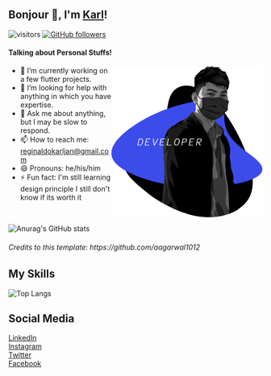 ## Bonjour 👋, I'm [Karl](https://facebook.com/mikagura12/)!
![visitors](https://visitor-badge.laobi.icu/badge?page_id=karlreginaldo.karlreginaldo)
[![GitHub followers](https://img.shields.io/github/followers/mikagura12.svg?style=social&label=Follow)](https://github.com/karlreginaldo?tab=followers)
</br>
#### Talking about Personal Stuffs!

<img src='https://raw.githubusercontent.com/karlreginaldo/karlreginaldo/master/intro_right_pic_2.png' align='right' width="300" height="300">

- 🔭 I’m currently working on a few flutter projects.
- 🤔 I’m looking for help with anything in which you have expertise.
- 💬 Ask me about anything, but I may be slow to respond.
- 📫 How to reach me: reginaldokarljan@gmail.com 
- 😄 Pronouns: he/his/him
- ⚡ Fun fact: I'm still learning design principle I still don't know if its worth it

</br>

![Anurag's GitHub stats](https://github-readme-stats.vercel.app/api?username=karlreginaldo&show_icons=true&theme=radical)


<h6>Credits to this template: https://github.com/aagarwal1012</h6>


## My Skills
![Top Langs](https://github-readme-stats.vercel.app/api/top-langs/?username=karlreginaldo&layout=compact)

## Social Media
<a href="https://www.linkedin.com/in/karl-jan-reginaldo-b227b5204/"> LinkedIn</a><br>
<a href="https://www.instagram.com/twentysickssssss/">Instagram</a><br>
<a href="https://twitter.com/twentysicksssss">Twitter</a><br>
<a href="https://www.facebook.com/mikagura12/">Facebook</a><br>







